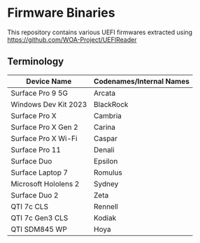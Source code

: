 # Firmware Binaries

This repository contains various UEFI firmwares extracted using https://github.com/WOA-Project/UEFIReader

## Terminology

| Device Name          | Codenames/Internal Names |
|----------------------|--------------------------|
| Surface Pro 9 5G     | Arcata                   |
| Windows Dev Kit 2023 | BlackRock                |
| Surface Pro X        | Cambria                  |
| Surface Pro X Gen 2  | Carina                   |
| Surface Pro X Wi-Fi  | Caspar                   |
| Surface Pro 11       | Denali                   |
| Surface Duo          | Epsilon                  |
| Surface Laptop 7     | Romulus                  |
| Microsoft Hololens 2 | Sydney                   |
| Surface Duo 2        | Zeta                     |
| QTI 7c CLS           | Rennell                  |
| QTI 7c Gen3 CLS      | Kodiak                   |
| QTI SDM845 WP        | Hoya                     |
